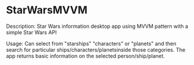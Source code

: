 # StarWarsMVVM

Description: Star Wars information desktop app using MVVM pattern with a simple Star Wars API

Usage: Can select from "starships" "characters" or "planets" and then search for particular ships/characters/planetsinside those categories.
The app returns basic information on the selected person/ship/planet.
